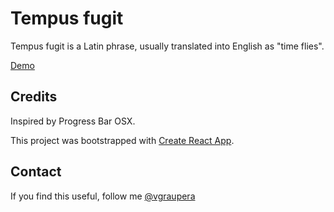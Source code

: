 # Tempus fugit

Tempus fugit is a Latin phrase, usually translated into English as "time flies".

[Demo](https://tempus-fugit.netlify.com/)

## Credits

Inspired by Progress Bar OSX.

This project was bootstrapped with [Create React App](https://github.com/facebook/create-react-app).

## Contact

If you find this useful, follow me [@vgraupera](https://twitter.com/vgraupera)